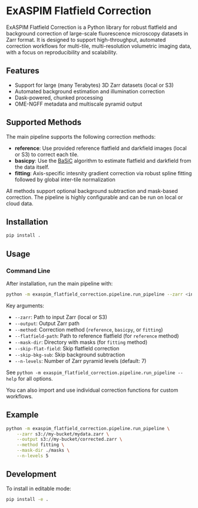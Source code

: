 # ExASPIM Flatfield Correction

ExASPIM Flatfield Correction is a Python library for robust flatfield and background correction of large-scale fluorescence microscopy datasets in Zarr format. It is designed to support high-throughput, automated correction workflows for multi-tile, multi-resolution volumetric imaging data, with a focus on reproducibility and scalability.

## Features
- Support for large (many Terabytes) 3D Zarr datasets (local or S3)
- Automated background estimation and illumination correction
- Dask-powered, chunked processing
- OME-NGFF metadata and multiscale pyramid output

## Supported Methods

The main pipeline supports the following correction methods:

- **reference**: Use provided reference flatfield and darkfield images (local or S3) to correct each tile.
- **basicpy**: Use the [BaSiC](https://github.com/CSBDeep/basicpy) algorithm to estimate flatfield and darkfield from the data itself.
- **fitting**: Axis-specific intesnity gradient correction via robust spline fitting followed by global inter-tile normalization

All methods support optional background subtraction and mask-based correction. The pipeline is highly configurable and can be run on local or cloud data.

## Installation

```sh
pip install .
```

## Usage

### Command Line

After installation, run the main pipeline with:

```sh
python -m exaspim_flatfield_correction.pipeline.run_pipeline --zarr <input_zarr> --output <output_zarr> --method <reference|basicpy|fitting> [options]
```

Key arguments:
- `--zarr`: Path to input Zarr (local or S3)
- `--output`: Output Zarr path
- `--method`: Correction method (`reference`, `basicpy`, or `fitting`)
- `--flatfield-path`: Path to reference flatfield (for `reference` method)
- `--mask-dir`: Directory with masks (for `fitting` method)
- `--skip-flat-field`: Skip flatfield correction
- `--skip-bkg-sub`: Skip background subtraction
- `--n-levels`: Number of Zarr pyramid levels (default: 7)

See `python -m exaspim_flatfield_correction.pipeline.run_pipeline --help` for all options.

You can also import and use individual correction functions for custom workflows.

## Example

```sh
python -m exaspim_flatfield_correction.pipeline.run_pipeline \
    --zarr s3://my-bucket/mydata.zarr \
    --output s3://my-bucket/corrected.zarr \
    --method fitting \
    --mask-dir ./masks \
    --n-levels 5
```

## Development
To install in editable mode:

```sh
pip install -e .
```
